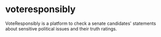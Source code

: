 # voteresponsibly
VoteResponsibly is a platform to check a senate candidates' statements about sensitive political issues and their truth ratings.
